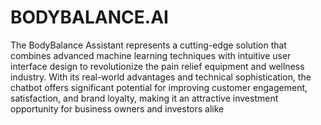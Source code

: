 # BODYBALANCE.AI
 The BodyBalance Assistant represents a cutting-edge solution that combines advanced machine learning techniques with intuitive user interface design to revolutionize the pain relief equipment and wellness industry. With its real-world advantages and technical sophistication, the chatbot offers significant potential for improving customer engagement, satisfaction, and brand loyalty, making it an attractive investment opportunity for business owners and investors alike
